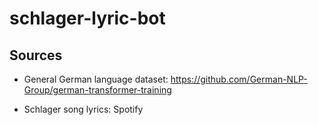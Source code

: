 # schlager-lyric-bot

## Sources

- General German language dataset: https://github.com/German-NLP-Group/german-transformer-training

- Schlager song lyrics: Spotify